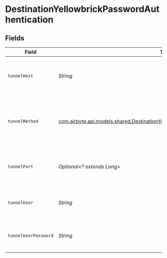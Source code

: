 # DestinationYellowbrickPasswordAuthentication


## Fields

| Field                                                                                                                                                               | Type                                                                                                                                                                | Required                                                                                                                                                            | Description                                                                                                                                                         | Example                                                                                                                                                             |
| ------------------------------------------------------------------------------------------------------------------------------------------------------------------- | ------------------------------------------------------------------------------------------------------------------------------------------------------------------- | ------------------------------------------------------------------------------------------------------------------------------------------------------------------- | ------------------------------------------------------------------------------------------------------------------------------------------------------------------- | ------------------------------------------------------------------------------------------------------------------------------------------------------------------- |
| `tunnelHost`                                                                                                                                                        | *String*                                                                                                                                                            | :heavy_check_mark:                                                                                                                                                  | Hostname of the jump server host that allows inbound ssh tunnel.                                                                                                    |                                                                                                                                                                     |
| `tunnelMethod`                                                                                                                                                      | [com.airbyte.api.models.shared.DestinationYellowbrickSchemasTunnelMethodTunnelMethod](../../models/shared/DestinationYellowbrickSchemasTunnelMethodTunnelMethod.md) | :heavy_check_mark:                                                                                                                                                  | Connect through a jump server tunnel host using username and password authentication                                                                                |                                                                                                                                                                     |
| `tunnelPort`                                                                                                                                                        | *Optional<? extends Long>*                                                                                                                                          | :heavy_minus_sign:                                                                                                                                                  | Port on the proxy/jump server that accepts inbound ssh connections.                                                                                                 | 22                                                                                                                                                                  |
| `tunnelUser`                                                                                                                                                        | *String*                                                                                                                                                            | :heavy_check_mark:                                                                                                                                                  | OS-level username for logging into the jump server host                                                                                                             |                                                                                                                                                                     |
| `tunnelUserPassword`                                                                                                                                                | *String*                                                                                                                                                            | :heavy_check_mark:                                                                                                                                                  | OS-level password for logging into the jump server host                                                                                                             |                                                                                                                                                                     |
